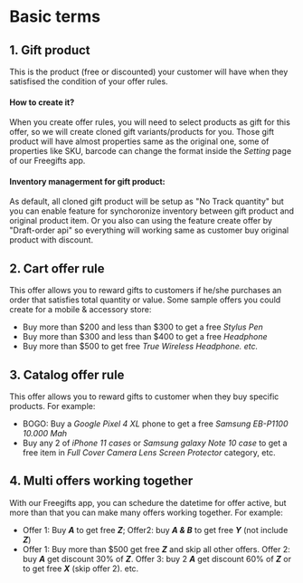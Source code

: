 # Basic terms

## 1. Gift product

This is the product \(free or discounted\) your customer will have when they satisfised the condition of your offer rules. 

#### How to create it?

When you create offer rules, you will need to select products as gift for this offer, so we will create cloned gift variants/products for you. Those gift product will have almost properties same as the original one, some of properties like SKU, barcode can change the format inside the _Setting_ page of our Freegifts app.

#### **Inventory managerment for gift product:**

As default, all cloned gift product will be setup as "No Track quantity" but you can enable feature for synchoronize inventory between gift product and original product item. Or you also can using the feature create offer by "Draft-order api" so everything will working same as customer buy original product with discount.

## 2. Cart offer rule

This offer allows you to reward gifts to customers if he/she purchases an order that satisfies total quantity or value. Some sample offers you could create for a mobile & accessory store:

* Buy more than $200 and less than $300 to get a free _Stylus Pen_
* Buy more than $300 and less than $400 to get a free _Headphone_
* Buy more than $500 to get free _True Wireless Headphone. etc._

## 3. Catalog offer rule

This offer allows you to reward gifts to customer when they buy specific products. For example:

* BOGO: Buy a _Google Pixel 4 XL_ phone to get a free _Samsung EB-P1100 10.000 Mah_
* Buy any 2 of _iPhone 11 cases_ or _Samsung galaxy Note 10 case_ to get a free item in _Full Cover Camera Lens Screen Protector_  category, etc.

## 4. Multi offers working together

With our Freegifts app, you can schedure the datetime for offer active, but more than that you can make many offers working together. For example:

* Offer 1: Buy _**A**_ to get free _**Z**_; Offer2: buy _**A & B**_ to get free _**Y**_  \(not include _**Z**_\)
* Offer 1: Buy more than $500 get free _**Z**_ and skip all other offers. Offer 2: buy _**A**_ get discount 30% of _**Z**_. Offer 3: buy 2 _**A**_ get discount 60% of _**Z**_ or to get free _**X**_ \(skip offer 2\). etc.



